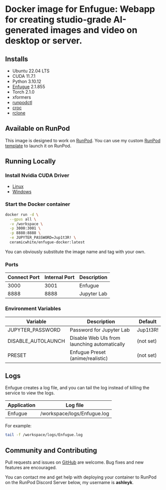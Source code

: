 # Docker image for Enfugue: Webapp for creating studio-grade AI-generated images and video on desktop or server.

## Installs

* Ubuntu 22.04 LTS
* CUDA 11.7.1
* Python 3.10.12
* [Enfugue](
  https://github.com/painebenjamin/app.enfugue.ai) 2.1.855
* Torch 2.1.0
* xformers
* [runpodctl](https://github.com/runpod/runpodctl)
* [croc](https://github.com/schollz/croc)
* [rclone](https://rclone.org/)

## Available on RunPod

This image is designed to work on [RunPod](https://runpod.io?ref=ao7h5yuk).
You can use my custom [RunPod template](
https://runpod.io/gsc?template=ab0uo4bj8a&ref=ao7h5yuk)
to launch it on RunPod.

## Running Locally

### Install Nvidia CUDA Driver

- [Linux](https://docs.nvidia.com/cuda/cuda-installation-guide-linux/index.html)
- [Windows](https://docs.nvidia.com/cuda/cuda-installation-guide-microsoft-windows/index.html)

### Start the Docker container

```bash
docker run -d \
  --gpus all \
  -v /workspace \
  -p 3000:3001 \
  -p 8888:8888 \
  -e JUPYTER_PASSWORD=Jup1t3R! \
  ceramicwhite/enfugue-docker:latest
```

You can obviously substitute the image name and tag with your own.

### Ports

| Connect Port | Internal Port | Description |
|--------------|---------------|-------------|
| 3000         | 3001          | Enfugue     |
| 8888         | 8888          | Jupyter Lab |

### Environment Variables

| Variable           | Description                                  | Default   |
|--------------------|----------------------------------------------|-----------|
| JUPYTER_PASSWORD   | Password for Jupyter Lab                     | Jup1t3R!  |
| DISABLE_AUTOLAUNCH | Disable Web UIs from launching automatically | (not set) |
| PRESET             | Enfugue Preset (anime/realistic)             | (not set) |

## Logs

Enfugue creates a log file, and you can tail the log instead of
killing the service to view the logs.

| Application | Log file                      |
|-------------|-------------------------------|
| Enfugue     | /workspace/logs/Enfugue.log   |

For example:

```bash
tail -f /workspace/logs/Enfugue.log
```

## Community and Contributing

Pull requests and issues on [GitHub](https://github.com/ceramicwhite/enfugue-docker)
are welcome. Bug fixes and new features are encouraged.

You can contact me and get help with deploying your container
to RunPod on the RunPod Discord Server below,
my username is **ashleyk**.
